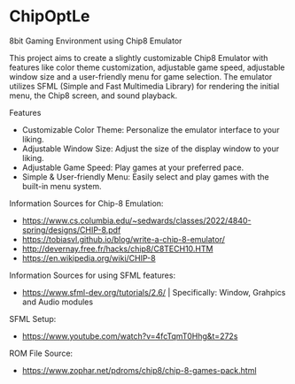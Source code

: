 # ChipOptLe
8bit Gaming Environment using Chip8 Emulator

This project aims to create a slightly customizable Chip8 Emulator with features like color theme customization, adjustable game speed, adjustable window size and a user-friendly menu for game selection. The emulator utilizes SFML (Simple and Fast Multimedia Library) for rendering the initial menu, the Chip8 screen, and sound playback.

Features
 - Customizable Color Theme: Personalize the emulator interface to your liking.
 - Adjustable Window Size: Adjust the size of the display window to your liking.
 - Adjustable Game Speed: Play games at your preferred pace.
 - Simple & User-friendly Menu: Easily select and play games with the built-in menu system.



Information Sources for Chip-8 Emulation:
 - https://www.cs.columbia.edu/~sedwards/classes/2022/4840-spring/designs/CHIP-8.pdf
 - https://tobiasvl.github.io/blog/write-a-chip-8-emulator/
 - http://devernay.free.fr/hacks/chip8/C8TECH10.HTM
 - https://en.wikipedia.org/wiki/CHIP-8


Information Sources for using SFML features:
 - https://www.sfml-dev.org/tutorials/2.6/   | Specifically: Window, Grahpics and Audio modules

SFML Setup:
 - https://www.youtube.com/watch?v=4fcTqmT0Hhg&t=272s

ROM File Source:
 - https://www.zophar.net/pdroms/chip8/chip-8-games-pack.html
  
